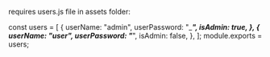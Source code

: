 requires users.js file in assets folder:

const users = [
  {
    userName: "admin",
    userPassword: "____",
    isAdmin: true,
  },
  {
    userName: "user",
    userPassword: "___",
    isAdmin: false,
  },
];
module.exports = users;
